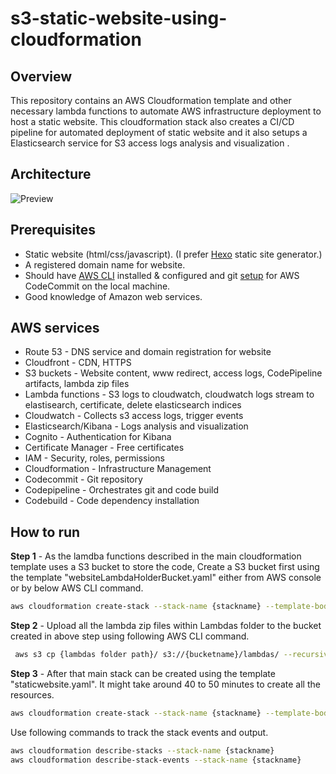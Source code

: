 # s3-static-website-using-cloudformation
## Overview
This repository contains an AWS Cloudformation template and other necessary lambda functions to automate AWS infrastructure deployment to host a static website. This cloudformation stack also creates a CI/CD pipeline for automated deployment of static website and it also setups a Elasticsearch service for S3 access logs analysis and visualization .
## Architecture
![Preview](https://raw.githubusercontent.com/piyushkashyap2001/s3-static-website-using-cloudformation/master/architecture.png)
## Prerequisites

- Static website (html/css/javascript). (I prefer [Hexo](https://hexo.io/) static site generator.)
- A registered domain name for website.
- Should have [AWS CLI](https://docs.aws.amazon.com/cli/latest/userguide/installing.html) installed & configured and git [setup](https://docs.aws.amazon.com/codecommit/latest/userguide/setting-up.html) for AWS CodeCommit on the local machine.
- Good knowledge of Amazon web services.

## AWS services

- Route 53 - DNS service and domain registration for website
- Cloudfront - CDN, HTTPS
- S3 buckets - Website content, www redirect, access logs, CodePipeline artifacts, lambda zip files
- Lambda functions - S3 logs to cloudwatch, cloudwatch logs stream to elastisearch, certificate, delete elasticsearch indices
- Cloudwatch - Collects s3 access logs, trigger events
- Elasticsearch/Kibana - Logs analysis and visualization
- Cognito - Authentication for Kibana
- Certificate Manager - Free certificates
- IAM - Security, roles, permissions
- Cloudformation - Infrastructure Management
- Codecommit - Git repository
- Codepipeline - Orchestrates git and code build
- Codebuild - Code dependency installation

## How to run

**Step 1** - As the lamdba functions described in the main cloudformation template uses a S3 bucket to store the code, Create a S3 bucket first using the template "websiteLambdaHolderBucket.yaml" either from AWS console or by below AWS CLI command.

```bash
aws cloudformation create-stack --stack-name {stackname} --template-body file://{path_to_template_file}
```

**Step 2** - Upload all the lambda zip files within Lambdas folder to the bucket created in above step using following AWS CLI command.

```bash
 aws s3 cp {lambdas folder path}/ s3://{bucketname}/lambdas/ --recursive
```

**Step 3** - After that main stack can be created using the template "staticwebsite.yaml". It might take around 40 to 50 minutes to create all the resources.

```bash
aws cloudformation create-stack --stack-name {stackname} --template-body file://{path_to_template_file} --capabilities CAPABILITY_IAM --parameters ParameterKey=DomainName, ParameterValue={basedomain} ParameterKey=PreExistingHostedZoneDomain, ParameterValue={hosted zone}  ParameterKey=PreExistingHostedZoneId, ParameterValue={hosted zone id} ParameterKey=ProjectName, ParameterValue={project name}
```

Use following commands to track the stack events and output.

```bash
aws cloudformation describe-stacks --stack-name {stackname}
aws cloudformation describe-stack-events --stack-name {stackname}
```
